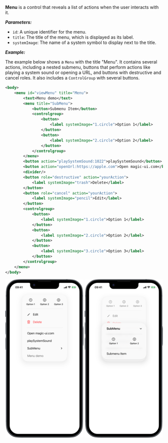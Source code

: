 **Menu** is a control that reveals a list of actions when the user interacts with it.

***Parameters:***

*   `id`: A unique identifier for the menu.
*   `title`: The title of the menu, which is displayed as its label.
*   `systemImage`: The name of a system symbol to display next to the title.

***Example:***

The example below shows a `Menu` with the title "Menu". It contains several actions, including a nested submenu, buttons that perform actions like playing a system sound or opening a URL, and buttons with destructive and cancel roles. It also includes a `ControlGroup` with several buttons.

```xml
<body>
    <menu id="viewMenu" title="Menu">
        <text>Menu demo</text>
        <menu title="SubMenu">
            <button>Submenu Item</button>
            <controlgroup>
                <button>
                    <label systemImage="1.circle">Option 1</label>
                </button>
                <button>
                    <label systemImage="2.circle">Option 2</label>
                </button>
            </controlgroup>
        </menu>
        <button action="playSystemSound:1022">playSystemSound</button>
        <button action="openUrl:https://apple.com">Open magic-ui.com</button>
        <divider/>
        <button role="destructive" action="yourAction">
            <label systemImage="trash">Delete</label>
        </button>
        <button role="cancel" action="yourAction">
            <label systemImage="pencil">Edit</label>
        </button>
        <controlgroup>
            <button>
                <label systemImage="1.circle">Option 1</label>
            </button>
            <button>
                <label systemImage="2.circle">Option 2</label>
            </button>
            <button>
                <label systemImage="3.circle">Option 3</label>
            </button>
        </controlgroup>
    </menu>
</body>
```
<img src="/Screenshots/Views/Controls/menu_override_1.png" width="250" alt="Screenshot">
<img src="/Screenshots/Views/Controls/menu_override_2.png" width="250" alt="Screenshot">
